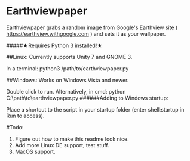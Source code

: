 # Earthviewpaper
Earthviewpaper grabs a random image from Google's Earthview site ( https://earthview.withgoogle.com ) and sets it as your wallpaper.

#####★Requires Python 3 installed!★

##Linux:
Currently supports Unity 7 and GNOME 3.

In a terminal: python3 /path/to/earthviewpaper.py

##Windows:
Works on Windows Vista and newer.

Double click to run. 
Alternatively, in cmd: python C:\path\to\earthviewpaper.py
######Adding to Windows startup: 

Place a shortcut to the script in your startup folder (enter shell:startup in Run to access).

#Todo:
1. Figure out how to make this readme look nice.
2. Add more Linux DE support, test stuff.
3. MacOS support.
